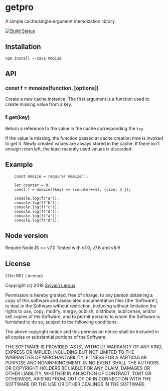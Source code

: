 getpro
======

A simple cache/single-argument memoization library.


[![Build Status](https://travis-ci.org/s-leroux/mmoize.png?branch=master)](https://travis-ci.org/s-leroux/mmoize)

## Installation

    npm install --save mmoize
    

## API

### const f = mmoize(function, [options])

Create a new cache instance.
The first argument is a function used to create missing value from
a key.

### f.get(key)
Return a reference to the value in the cache corresponding the `key`.

If the value is missing, the function passed at cache creation time is invoked to get it.
Newly created values are always stored in the cache. If there isn't enough room left,
the least recently used values is discarded.

## Example

```
    const mmoize = require('mmoize');

    let counter = 0;
    const f = mmoize((key) => (counter+=1), {size: 3 });

    console.log(f("a"));
    console.log(f("b"));
    console.log(f("c"));
    console.log(f("d"));
    console.log(f("a"));
    console.log(f("d"));
```

## Node version
Require NodeJS >= v7.0
Tested with v7.0, v7.6 and v8.9
 
## License 

(The MIT License)

Copyright (c) 2018 [Sylvain Leroux](mailto:sylvain@chicoree.fr)

Permission is hereby granted, free of charge, to any person obtaining
a copy of this software and associated documentation files (the
'Software'), to deal in the Software without restriction, including
without limitation the rights to use, copy, modify, merge, publish,
distribute, sublicense, and/or sell copies of the Software, and to
permit persons to whom the Software is furnished to do so, subject to
the following conditions:

The above copyright notice and this permission notice shall be
included in all copies or substantial portions of the Software.

THE SOFTWARE IS PROVIDED 'AS IS', WITHOUT WARRANTY OF ANY KIND,
EXPRESS OR IMPLIED, INCLUDING BUT NOT LIMITED TO THE WARRANTIES OF
MERCHANTABILITY, FITNESS FOR A PARTICULAR PURPOSE AND NONINFRINGEMENT.
IN NO EVENT SHALL THE AUTHORS OR COPYRIGHT HOLDERS BE LIABLE FOR ANY
CLAIM, DAMAGES OR OTHER LIABILITY, WHETHER IN AN ACTION OF CONTRACT,
TORT OR OTHERWISE, ARISING FROM, OUT OF OR IN CONNECTION WITH THE
SOFTWARE OR THE USE OR OTHER DEALINGS IN THE SOFTWARE.
